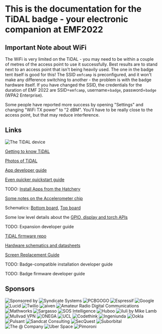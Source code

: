 # This is the documentation for the TiDAL badge - your electronic companion at EMF2022

## Important Note about WiFi

The WiFi is very limited on the TiDAL - you may need to be within a couple of metres of the access point to use it successfully. Best results are to stand next to an access point that isn't being heavily used. The one in the badge tent itself is good for this! The SSID `emfcamp` is preconfigured, and it won't make any difference switching to another - the problem is with the badge hardware itself. If you have changed the SSID, the credentials for the duration of EMF 2022 are SSID=`emfcamp`, username=`badge`, password=`badge` (WPA2 Enterprise).

Some people have reported more success by opening "Settings" and changing "WiFi TX power" to "2 dBM". You'll have to be really close to the access point, but that may reduce interference.

## Links

![The TiDAL device](/images/tidal-edgeview.png)

[Getting to know TiDAL](boarddescription.md)

[Photos of TiDAL](pictures.md)

[App developer guide](AppQuickstart.md)

[Even quicker quickstart guide](AppProgrammingQuickest-start.md)

TODO: [Install Apps from the Hatchery](hatchery.md)

[Some notes on the Accelerometer chip](hardwaredetails.md)

Schematics: [Bottom board](schematics/tidal-bot.pdf), [Top board](schematics/tidal-top.pdf)

Some low level details about the [GPIO, display and torch APIs](gpio.md)

TODO: Expansion developer guide

[TiDAL firmware repo](https://github.com/emfcamp/TiDAL-Firmware)

[Hardware schematics and datasheets](https://github.com/emfcamp/TiDAL-Hardware)

[Screen Replacement Guide](https://github.com/emfcamp/tidal-docs/blob/main/screenreplacementguide.md)

TODO: Badge-compatible installation developer guide

TODO: Badge firmware developer guide

## Sponsors

![Sponsored by](https://github.com/emfcamp/TiDAL-Firmware/raw/main/modules/sponsors/sponsored_by.png)
![Syndicate Systems](https://github.com/emfcamp/TiDAL-Firmware/raw/main/modules/sponsors/syndicate_systems.png)
![PCBGOGO](https://github.com/emfcamp/TiDAL-Firmware/raw/main/modules/sponsors/pcbgogo.png)
![Espressif](https://github.com/emfcamp/TiDAL-Firmware/raw/main/modules/sponsors/espressif.png)
![Google](https://github.com/emfcamp/TiDAL-Firmware/raw/main/modules/sponsors/google.png)
![Lucid](https://github.com/emfcamp/TiDAL-Firmware/raw/main/modules/sponsors/lucid.png)
![Twilio](https://github.com/emfcamp/TiDAL-Firmware/raw/main/modules/sponsors/twilio.png)
![aiven](https://github.com/emfcamp/TiDAL-Firmware/raw/main/modules/sponsors/aiven.png)
![Amateur Radio Digital Communications](https://github.com/emfcamp/TiDAL-Firmware/raw/main/modules/sponsors/ardc.png)
![Mathworks](https://github.com/emfcamp/TiDAL-Firmware/raw/main/modules/sponsors/mathworks.png)
![Sargasso](https://github.com/emfcamp/TiDAL-Firmware/raw/main/modules/sponsors/sargasso.png)
![SOS Intelligence](https://github.com/emfcamp/TiDAL-Firmware/raw/main/modules/sponsors/sos.png)
![Huboo](https://github.com/emfcamp/TiDAL-Firmware/raw/main/modules/sponsors/huboo.png)
![iluli by Mike Lamb](https://github.com/emfcamp/TiDAL-Firmware/raw/main/modules/sponsors/iluli.png)
![Mullvad VPN](https://github.com/emfcamp/TiDAL-Firmware/raw/main/modules/sponsors/mullvad.png)
![ONEGA](https://github.com/emfcamp/TiDAL-Firmware/raw/main/modules/sponsors/onega.png)
![UCL](https://github.com/emfcamp/TiDAL-Firmware/raw/main/modules/sponsors/ucl.png)
![Codethink](https://github.com/emfcamp/TiDAL-Firmware/raw/main/modules/sponsors/codethink.png)
![Ingeniunda](https://github.com/emfcamp/TiDAL-Firmware/raw/main/modules/sponsors/ingeniunda.png)
![Ookla](https://github.com/emfcamp/TiDAL-Firmware/raw/main/modules/sponsors/ookla.png)
![Pulsant](https://github.com/emfcamp/TiDAL-Firmware/raw/main/modules/sponsors/pulsant.png)
![Sandcat Consulting](https://github.com/emfcamp/TiDAL-Firmware/raw/main/modules/sponsors/sandcat.png)
![SecQuest](https://github.com/emfcamp/TiDAL-Firmware/raw/main/modules/sponsors/secquest.png)
![Suborbital](https://github.com/emfcamp/TiDAL-Firmware/raw/main/modules/sponsors/suborbital.png)
![The @ Company](https://github.com/emfcamp/TiDAL-Firmware/raw/main/modules/sponsors/the_at_company.png)
![Uber Space](https://github.com/emfcamp/TiDAL-Firmware/raw/main/modules/sponsors/uberspace.png)
![Pimoroni](https://github.com/emfcamp/TiDAL-Firmware/raw/main/modules/sponsors/pimoroni.png)
